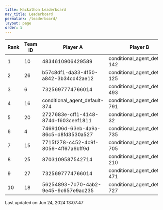 ```yaml
---
title: Hackathon Leaderboard
nav_title: Leaderboard
permalink: /leaderboard/
layout: page
order: 5
---
```


|Rank            |Team ID         |Player A        |Player B        |Player C        |Total Score     |
|----------------|----------------|----------------|----------------|----------------|----------------|
|1               |10              |4834610906429589|conditional_agent_default-142|conditional_agent_default-525|1979.0          |
|2               |26              |b57c8df1-da33-4f50-a842-3b34cd42ae12|conditional_agent_default-125|conditional_agent_default-159|1860.82         |
|3               |6               |7325697774766014|conditional_agent_default-493|conditional_agent_default-763|1850.67         |
|4               |16              |conditional_agent_default-374|conditional_agent_default-791|eabae978-2dd5-4c2f-bba9-47bed39b0cd4|1777.28         |
|5               |20              |2727683e-cff1-4148-874d-f603ceef1811|conditional_agent_default-32|conditional_agent_default-787|1716.72         |
|6               |4               |7469106d-63eb-4a9a-86c5-d8fd3530a527|conditional_agent_default-735|conditional_agent_default-801|1475.12         |
|7               |15              |7715f278-c452-4c9f-8056-4ff67a6bff9d|conditional_agent_default-705|conditional_agent_default-902|1049.32         |
|8               |25              |8703109587542714|conditional_agent_default-210|conditional_agent_default-891|959.56          |
|9               |27              |7325697774766014|conditional_agent_default-471|conditional_agent_default-908|795.8           |
|10              |18              |56254893-7d70-4ab2-9e45-9c657e9ac235|conditional_agent_default-727|conditional_agent_default-827|792.77          |

Last updated on Jun 24, 2024 13:07:47
